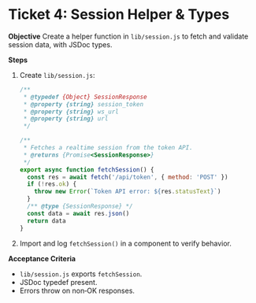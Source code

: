 # Ticket 4: Session Helper & Types

**Objective**
Create a helper function in `lib/session.js` to fetch and validate session data, with JSDoc types.

**Steps**
1. Create `lib/session.js`:
   ```js
   /**
    * @typedef {Object} SessionResponse
    * @property {string} session_token
    * @property {string} ws_url
    * @property {string} url
    */

   /**
    * Fetches a realtime session from the token API.
    * @returns {Promise<SessionResponse>}
    */
   export async function fetchSession() {
     const res = await fetch('/api/token', { method: 'POST' })
     if (!res.ok) {
       throw new Error(`Token API error: ${res.statusText}`)
     }
     /** @type {SessionResponse} */
     const data = await res.json()
     return data
   }
   ```
2. Import and log `fetchSession()` in a component to verify behavior.

**Acceptance Criteria**
- `lib/session.js` exports `fetchSession`.
- JSDoc typedef present.
- Errors throw on non‑OK responses.

